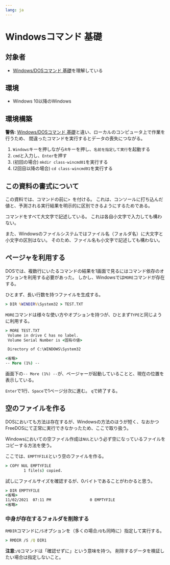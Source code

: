 ```yaml
---
lang: ja
---
```

# Windowsコマンド 基礎

## 対象者
- [Windows/DOSコマンド 基礎](dos-command01.md)を理解している

## 環境
- Windows 10以降のWindows

## 環境構築

**警告:** [Windows/DOSコマンド 基礎](dos-command01.md)と違い、ローカルのコンピュータ上で作業を行うため、
間違ったコマンドを実行するとデータの喪失につながる。

1. `Windows`キーを押しながら`R`キーを押し、`名前を指定して実行`を起動する
1. `cmd`と入力し、`Enter`を押す
1. (初回の場合) `mkdir class-wincmd01`を実行する
1. (2回目以降の場合) `cd class-wincmd01`を実行する

## この資料の書式について
この資料では、コマンドの前に`> `を付ける。
これは、コンソールに打ち込んだ値と、予測される実行結果を明示的に区別できるようにするためである。

コマンドをすべて大文字で記述している。
これは各自小文字で入力しても構わない。

また、Windowsのファイルシステムではファイル名（フォルダ名）に大文字と小文字の区別はない。
そのため、ファイル名も小文字で記述しても構わない。

## ページャを利用する
DOSでは、複数行にいたるコマンドの結果を1画面で見るにはコマンド依存のオプションを利用する必要があった。
しかし、Windowsでは`MORE`コマンドが存在する。

ひとまず、長い行数を持つファイルを生成する。
```cmd
> DIR %WINDIR%\System32 > TEST.TXT
```

`MORE`コマンドは様々な使い方やオプションを持つが、ひとまず`TYPE`と同じように利用する。
```cmd
> MORE TEST.TXT
 Volume in drive C has no label.
 Volume Serial Number is <固有の値>

 Directory of C:\WINDOWS\System32

<省略>
-- More (1%) --
```
画面下の`-- More (1%) --`が、ページャーが起動していることと、現在の位置を表示している。

`Enter`で1行、`Space`で1ページ分次に進む。
`q`で終了する。

## 空のファイルを作る
DOSにおいても方法は存在するが、Windowsの方法のほうが短く、なおかつFreeDOSにて正常に実行できなかったため、ここで取り扱う。

Windowsにおいての空ファイル作成は`NUL`という必ず空になっているファイルをコピーする方法を使う。

ここでは、`EMPTYFILE`という空のファイルを作る。
```cmd
> COPY NUL EMPTYFILE
        1 file(s) copied.
```

試しにファイルサイズを確認するが、0バイトであることがわかると思う。
```cmd
> DIR EMPTYFILE
<省略>
11/02/2021  07:11 PM                 0 EMPTYFILE
<省略>
```

### 中身が存在するフォルダを削除する
`RMDIR`コマンドに`/S`オプションを（多くの場合`/Q`も同時に）指定して実行する。
```cmd
> RMDIR /S /Q DIR1
```

**注意:**`/Q`コマンドは「確認せずに」という意味を持つ。
削除するデータを検証したい場合は指定しないこと。
